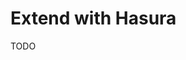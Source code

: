 # Extend with Hasura

<!--
https://github.com/nguyenlyminhman/nestjs-hasura/blob/master/src/hasura/hasura.service.ts

https://github.com/jinumts/Hasura-seed/blob/master/docker-compose.yml

https://hasura.io/blog/build-fullstack-apps-nestjs-hasura-graphql-api/

https://github.com/speakbox/nestjs-hasura

https://github.com/shiksha-platform/backend-v2
-->

TODO
